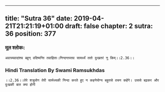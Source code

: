 
---
title: "Sutra 36"
date: 2019-04-21T21:21:19+01:00
draft: false
chapter: 2
sutra: 36
position: 377
---
### मूल श्लोकः:
```
अवाच्यवादांश्च बहून् वदिष्यन्ति तवाहिताः।निन्दन्तस्तव सामर्थ्यं ततो दुःखतरं नु किम्।।2.36।।

```

### Hindi Translation By Swami Ramsukhdas
```
।।2.36।।तेरे शत्रुलोग तेरी सार्मथ्यकी निन्दा करते हुए न कहनेयोग्य बहुतसे वचन कहेंगे। उससे बढ़कर और दुःखकी बात क्या होगी

```


